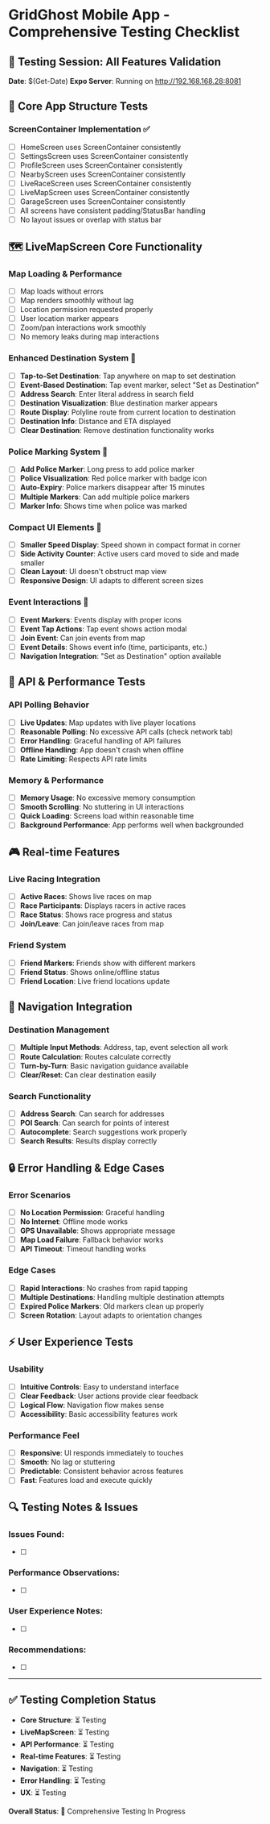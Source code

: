 # GridGhost Mobile App - Comprehensive Testing Checklist

## 🧪 Testing Session: All Features Validation
**Date**: $(Get-Date)
**Expo Server**: Running on http://192.168.168.28:8081

## 📱 Core App Structure Tests

### ScreenContainer Implementation ✅
- [ ] HomeScreen uses ScreenContainer consistently
- [ ] SettingsScreen uses ScreenContainer consistently  
- [ ] ProfileScreen uses ScreenContainer consistently
- [ ] NearbyScreen uses ScreenContainer consistently
- [ ] LiveRaceScreen uses ScreenContainer consistently
- [ ] LiveMapScreen uses ScreenContainer consistently
- [ ] GarageScreen uses ScreenContainer consistently
- [ ] All screens have consistent padding/StatusBar handling
- [ ] No layout issues or overlap with status bar

## 🗺️ LiveMapScreen Core Functionality

### Map Loading & Performance
- [ ] Map loads without errors
- [ ] Map renders smoothly without lag
- [ ] Location permission requested properly
- [ ] User location marker appears
- [ ] Zoom/pan interactions work smoothly
- [ ] No memory leaks during map interactions

### Enhanced Destination System 🎯
- [ ] **Tap-to-Set Destination**: Tap anywhere on map to set destination
- [ ] **Event-Based Destination**: Tap event marker, select "Set as Destination"
- [ ] **Address Search**: Enter literal address in search field
- [ ] **Destination Visualization**: Blue destination marker appears
- [ ] **Route Display**: Polyline route from current location to destination
- [ ] **Destination Info**: Distance and ETA displayed
- [ ] **Clear Destination**: Remove destination functionality works

### Police Marking System 🚨
- [ ] **Add Police Marker**: Long press to add police marker
- [ ] **Police Visualization**: Red police marker with badge icon
- [ ] **Auto-Expiry**: Police markers disappear after 15 minutes
- [ ] **Multiple Markers**: Can add multiple police markers
- [ ] **Marker Info**: Shows time when police was marked

### Compact UI Elements 📏
- [ ] **Smaller Speed Display**: Speed shown in compact format in corner
- [ ] **Side Activity Counter**: Active users card moved to side and made smaller
- [ ] **Clean Layout**: UI doesn't obstruct map view
- [ ] **Responsive Design**: UI adapts to different screen sizes

### Event Interactions 🎪
- [ ] **Event Markers**: Events display with proper icons
- [ ] **Event Tap Actions**: Tap event shows action modal
- [ ] **Join Event**: Can join events from map
- [ ] **Event Details**: Shows event info (time, participants, etc.)
- [ ] **Navigation Integration**: "Set as Destination" option available

## 🔄 API & Performance Tests

### API Polling Behavior
- [ ] **Live Updates**: Map updates with live player locations
- [ ] **Reasonable Polling**: No excessive API calls (check network tab)
- [ ] **Error Handling**: Graceful handling of API failures
- [ ] **Offline Handling**: App doesn't crash when offline
- [ ] **Rate Limiting**: Respects API rate limits

### Memory & Performance
- [ ] **Memory Usage**: No excessive memory consumption
- [ ] **Smooth Scrolling**: No stuttering in UI interactions
- [ ] **Quick Loading**: Screens load within reasonable time
- [ ] **Background Performance**: App performs well when backgrounded

## 🎮 Real-time Features

### Live Racing Integration
- [ ] **Active Races**: Shows live races on map
- [ ] **Race Participants**: Displays racers in active races
- [ ] **Race Status**: Shows race progress and status
- [ ] **Join/Leave**: Can join/leave races from map

### Friend System
- [ ] **Friend Markers**: Friends show with different markers
- [ ] **Friend Status**: Shows online/offline status
- [ ] **Friend Location**: Live friend locations update

## 🧭 Navigation Integration

### Destination Management
- [ ] **Multiple Input Methods**: Address, tap, event selection all work
- [ ] **Route Calculation**: Routes calculate correctly
- [ ] **Turn-by-Turn**: Basic navigation guidance available
- [ ] **Clear/Reset**: Can clear destination easily

### Search Functionality
- [ ] **Address Search**: Can search for addresses
- [ ] **POI Search**: Can search for points of interest
- [ ] **Autocomplete**: Search suggestions work properly
- [ ] **Search Results**: Results display correctly

## 🔒 Error Handling & Edge Cases

### Error Scenarios
- [ ] **No Location Permission**: Graceful handling
- [ ] **No Internet**: Offline mode works
- [ ] **GPS Unavailable**: Shows appropriate message
- [ ] **Map Load Failure**: Fallback behavior works
- [ ] **API Timeout**: Timeout handling works

### Edge Cases
- [ ] **Rapid Interactions**: No crashes from rapid tapping
- [ ] **Multiple Destinations**: Handling multiple destination attempts
- [ ] **Expired Police Markers**: Old markers clean up properly
- [ ] **Screen Rotation**: Layout adapts to orientation changes

## ⚡ User Experience Tests

### Usability
- [ ] **Intuitive Controls**: Easy to understand interface
- [ ] **Clear Feedback**: User actions provide clear feedback
- [ ] **Logical Flow**: Navigation flow makes sense
- [ ] **Accessibility**: Basic accessibility features work

### Performance Feel
- [ ] **Responsive**: UI responds immediately to touches
- [ ] **Smooth**: No lag or stuttering
- [ ] **Predictable**: Consistent behavior across features
- [ ] **Fast**: Features load and execute quickly

## 🔍 Testing Notes & Issues

### Issues Found:
- [ ] 

### Performance Observations:
- [ ] 

### User Experience Notes:
- [ ] 

### Recommendations:
- [ ] 

---

## ✅ Testing Completion Status

- **Core Structure**: ⏳ Testing
- **LiveMapScreen**: ⏳ Testing  
- **API Performance**: ⏳ Testing
- **Real-time Features**: ⏳ Testing
- **Navigation**: ⏳ Testing
- **Error Handling**: ⏳ Testing
- **UX**: ⏳ Testing

**Overall Status**: 🔬 Comprehensive Testing In Progress